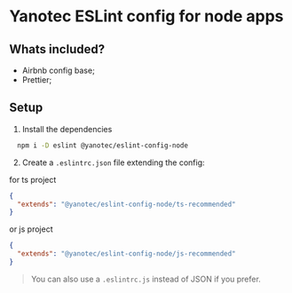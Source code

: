 # Yanotec ESLint config for node apps

## Whats included?

- Airbnb config base;
- Prettier;

## Setup

1. Install the dependencies

```bash
  npm i -D eslint @yanotec/eslint-config-node
```

2. Create a `.eslintrc.json` file extending the config:

for ts project

```json
{
  "extends": "@yanotec/eslint-config-node/ts-recommended"
}
```

or js project

```json
{
  "extends": "@yanotec/eslint-config-node/js-recommended"
}
```

> You can also use a `.eslintrc.js` instead of JSON if you prefer.
